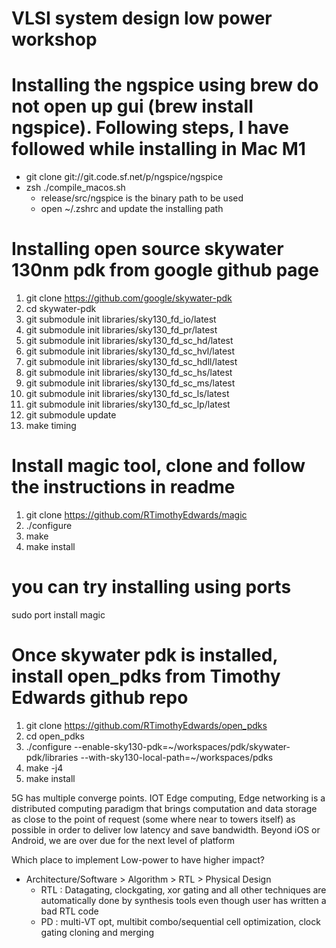 # VLSI system design low power workshop

# Installing the ngspice using brew do not open up gui (brew install ngspice). Following steps, I have followed while installing in Mac M1
* git clone git://git.code.sf.net/p/ngspice/ngspice
* zsh ./compile_macos.sh
  * release/src/ngspice is the binary path to be used
  * open ~/.zshrc and update the installing path

# Installing open source skywater 130nm pdk from google github page
1. git clone https://github.com/google/skywater-pdk
2. cd skywater-pdk
3. git submodule init libraries/sky130_fd_io/latest
4. git submodule init libraries/sky130_fd_pr/latest
5. git submodule init libraries/sky130_fd_sc_hd/latest
6. git submodule init libraries/sky130_fd_sc_hvl/latest
7. git submodule init libraries/sky130_fd_sc_hdll/latest
8. git submodule init libraries/sky130_fd_sc_hs/latest
9. git submodule init libraries/sky130_fd_sc_ms/latest
10. git submodule init libraries/sky130_fd_sc_ls/latest
11. git submodule init libraries/sky130_fd_sc_lp/latest
12. git submodule update
13. make timing

# Install magic tool, clone and follow the instructions in readme
1. git clone https://github.com/RTimothyEdwards/magic
2. ./configure
3. make
4. make install

# you can try installing using ports
sudo port install magic
 
# Once skywater pdk is installed, install open_pdks from Timothy Edwards github repo
1. git clone https://github.com/RTimothyEdwards/open_pdks
1. cd open_pdks
1. ./configure --enable-sky130-pdk=~/workspaces/pdk/skywater-pdk/libraries --with-sky130-local-path=~/workspaces/pdks
1. make -j4
1. make install

5G has multiple converge points.
IOT
Edge computing, Edge networking is a distributed computing paradigm that brings computation and data storage as close to the point of request (some where near to towers itself) as possible in order to deliver low latency and save bandwidth.
Beyond iOS or Android, we are over due for the next level of platform 

Which place to implement Low-power to have higher impact?
* Architecture/Software > Algorithm > RTL > Physical Design
  * RTL : Datagating, clockgating,  xor gating and all other techniques are automatically done by synthesis tools even though user has written a bad RTL code
  * PD : multi-VT opt, multibit combo/sequential cell optimization, clock gating cloning and merging
